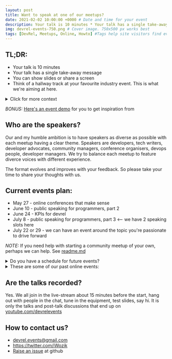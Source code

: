 ```yaml
---
layout: post
title: Want to speak at one of our meetups?
date: 2021-02-02 10:00:00 +0000 # Date and time for your event
description: Your talk is 10 minutes * Your talk has a single take-away message * You can show slides or share a screen * Read on for more context and FAQ # Post description
img: devrel-events-750.png # Cover image. 750x500 px works best 
tags: [DevRel, Meetups, Online, Howto] #Tags help site visitors find events. Add an own tag i.e. DevrelFolks and a city, if you feel like it 
---
```


## TL;DR:
* Your talk is 10 minutes
* Your talk has a single take-away message
* You can show slides or share a screen
* Think of a hallway track at your favourite industry event. This is what we're aiming at here.

<details>
## More context:
<summary>Click for more context</summary>

* You're one of the 3 speakers
* We'll have a panel discussion around your talk's message after your talk
* The panel discussion after your talk is usually 10-15 minutes long
* It is fine if your talk provokes a good discussion, but it also has to provide a good statement
* If you want to, you're welcome to have a slide about what you do and where to find you
* If you like this all, feel free to invite a friend to speak or to join the live-stream
* Your talk will be streamed live and then posted on [youtube.com/devrelevents](https://www.youtube.com/devrelevents)
* Obviously you're very welcome to bring in your community, share the recording, etc. Thank you!
</details>

*BONUS:* [Here's an event demo](https://www.youtube.com/watch?v=YHj5HiV2fPA) for you to get inspiration from

## Who are the speakers?
Our and my humble ambition is to have speakers as diverse as possible with each meetup having a clear theme. Speakers are developers, tech writers, developer advocates, community managers, conference organisers, devops people, developer managers. We try to balance each meetup to feature diverce voices with different experience. 

The format evolves and improves with your feedback. So please take your time to share your thoughts with us.


## Current events plan:
* May 27 - online conferences that make sense
* June 10 - public speaking for programmers, part 2
* June 24 - KPIs for devrel
* July 8 - public speaking for programmers, part 3 <-- we have 2 speaking slots here
* July 22 or 29 - we can have an event around the topic you're passionate to drive forward

*NOTE:* If you need help with starting a community meetup of your own, perhaps we can help. See [readme.md](/README.md)

<details>
<summary> Do you have a schedule for future events? </summary>

The high ambition is to have biweekly devrel events, but sometimes we do custom events if somebody asks us to. Check out [devrelevents.eventbrite.com](https://devrelevents.eventbrite.com/) to see what's on currently.

Themes for events are often defined by people like you, who are willing to come and do a presentation around a topic they're passionate about.
So let us know of a topic you'd like to deliver a talk about. We'll pair you up with peers and will arrange a devrel event around your topic.

### Themes that we'd like to bring up, but don't have anything scheduled yet:
* Design, UX and devexp in devrel
* How to become a good developer advocate
* Designing educational content for developers
</details>

<details>
<summary>These are some of our past online events:</summary>

Find presentations and discussion panels at [youtube.com/devrelevents](https://www.youtube.com/devrelevents)

May 13 - Theme: public speaking for programmers
* Laura Silvanavičiūtė, Frontend Software Engineer at Swedbank - How to become a speaker 101
* Akshat Sharma, Developer Relations & Ecosystem at Tradeling - Public Speaking as a Developer
* Veronica Hanus, a programmer and an often speaker - How do I know what I am good to speak about

April 29 - Theme: developers friendly documentation
* Felix Kerger, Developer Advocate at King: Building a good API reference with open source tools
* Lorna Mitchell, Senior Developer Advocate at Nexmo - API Documentation with OpenAPI
* Qian (Chocolate) Lu, Technical Writer at Curity - Encouraging developers to write docs

April 15 - Theme: Developer relations
* Hassan Al Kazmi, Artist Advocate at King - How much support should a developer advocate provide
* Janina Łaszkiewicz, Agile Coach, Community Manager, Founder of Eventspace.by - Doing events so developers like them 3000
* Mostafa Moradian, Developer Advocate at Load Impact - DevRel content strategies with a focus on SEO optimization for developers
</details>



## Are the talks recorded?
Yes. We all join in the live-stream about 15 minutes before the start, hang out with people in the chat, tune in the equipment, test slides, say hi. It is only the talks and post-talk discussions that end up on [youtube.com/devrelevents](https://www.youtube.com/devrelevents)

## How to contact us?
* devrel.events@gmail.com
* https://twitter.com/iWozik
* [Raise an issue](https://github.com/tooevangelist/tooevangelist.github.io/issues) at github
